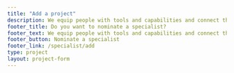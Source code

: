 ```yaml
---
title: "Add a project"
description: We equip people with tools and capabilities and connect them with open knowledge communities worldwide.
footer_title: Do you want to nominate a specialist?
footer_text: We equip people with tools and capabilities and connect them with open knowledge communities worldwide.
footer_button: Nominate a specialist
footer_link: /specialist/add
type: project
layout: project-form
---
```


